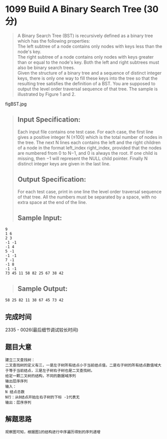 # 1099 Build A Binary Search Tree (30 分) 
> A Binary Search Tree (BST) is recursively defined as a binary tree which has the following properties:  
> The left subtree of a node contains only nodes with keys less than the node's key.  
> The right subtree of a node contains only nodes with keys greater than or equal to the node's key.
Both the left and right subtrees must also be binary search trees.  
> Given the structure of a binary tree and a sequence of distinct integer keys, there is only one way to fill these keys into the tree so that the resulting tree satisfies the definition of a BST. You are supposed to output the level order traversal sequence of that tree. The sample is illustrated by Figure 1 and 2.

figBST.jpg  
> ## Input Specification:  
> Each input file contains one test case. For each case, the first line gives a positive integer N (≤100) which is the total number of nodes in the tree. The next N lines each contains the left and the right children of a node in the format left_index right_index, provided that the nodes are numbered from 0 to N−1, and 0 is always the root. If one child is missing, then −1 will represent the NULL child pointer. Finally N distinct integer keys are given in the last line.  
> ## Output Specification:  
> For each test case, print in one line the level order traversal sequence of that tree. All the numbers must be separated by a space, with no extra space at the end of the line.  
> ## Sample Input:
```
9
1 6
2 3
-1 -1
-1 4
5 -1
-1 -1
7 -1
-1 8
-1 -1
73 45 11 58 82 25 67 38 42
```
> ## Sample Output:
```
58 25 82 11 38 67 45 73 42
```
## 完成时间
2335 - 0026(最后细节调试较长时间)
## 题目大意
```
建立二叉查找树：
二叉查找树的定义有三，一是左子树所有结点小于当前结点值，二是右子树的所有结点数值域大于等于当前结点，三是左子树右子树也是二叉查找树。
给定一颗二叉树的结构，不同的数据域序列
输出层序序列
输入：
N 结点总数
N行：从0结点开始左右子树的下标 -1代表无
输出：层序序列
```
## 解题思路
```
观察图可知，根据图1的结构进行中序遍历得到的序列递增
```